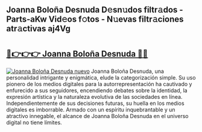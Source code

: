 ## Joanna Boloña Desnuda D𝚎sn𝚞dos filtr𝚊dos - Parts-aKw Vid𝚎os f𝚘tos - N𝚞evas filtr𝚊ciones atr𝚊ctivas aj4Vg

# <h2><a href="http://mbcex1.tromn.icu/?c=Joanna+Bolo%c3%b1a+Desnuda">🔗👉👉👉 Joanna Boloña Desnuda 🔗🔗</a></h2>

[![Joanna Boloña Desnuda nuevo](https://i.imgur.com/pEAQMta.gif)](http://mbcex1.tromn.icu/?c=Joanna+Bolo%c3%b1a+Desnuda)
Joanna Boloña Desnuda, una personalidad intrigante y enigmática, elude la categorización simple. Su uso pionero de los medios digitales para la autorrepresentación ha cautivado y enfurecido a sus seguidores, encendiendo debates sobre la identidad, la expresión artística y la naturaleza evolutiva de las sociedades en línea. Independientemente de sus decisiones futuras, su huella en los medios digitales es imborrable. Armado con un espíritu inquebrantable y un atractivo innegable, el alcance de Joanna Boloña Desnuda en el universo digital no tiene límites.

